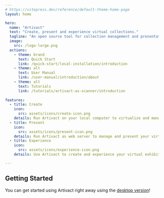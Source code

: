```yaml
---
# https://vitepress.dev/reference/default-theme-home-page
layout: home

hero:
  name: "Artivact"
  text: "Create, present and experience virtual collections."
  tagline: "An open source tool for collection management and presentation."
  image:
    src: /logo-large.png
  actions:
    - theme: brand
      text: Quick Start
      link: /quick-start/local-installation/introduction
    - theme: alt
      text: User Manual
      link: /user-manual/introduction/about
    - theme: alt
      text: Tutorials
      link: /tutorials/artivact-as-scanner/introduction
      
features:
  - title: Create
    icon: 
      src: assets/icons/create-icon.png
    details: Run Artivact on your local computer to virtualize and manage your collection items.
  - title: Present
    icon:
      src: assets/icons/present-icon.png
    details: Run Artivact as web server to manage and present your virtual collection online.
  - title: Experience
    icon:
      src: assets/icons/experience-icon.png
    details: Use Artivact to create and experience your virtual exhibitions in the metaverse.

---
```


## Getting Started

You can get started using Artivact right away using the [desktop version](quick-start/local-installation/installation.html)!

